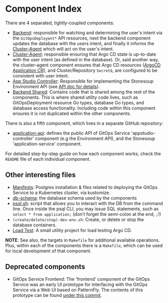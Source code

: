 # Component Index

There are 4 separated, tightly-coupled components:

- [Backend]: responsible for watching and determining the user's intent via the `GitOpsDeployent*` API resources, next the backend component updates the database with the users intent, and finally it informs the [Cluster-Agent] which will act on the user's intent.
- [Cluster-Agent]: responsible ensuring that Argo CD state is up-to-date with the user intent (as defined in the database). Or, said another way, the cluster-agent component ensures that Argo CD resources ([ArgoCD Application CR]), and Cluster/Repository `Secret`s, are configured to be consistent with user intent.
- [App Studio Controller]: Responsible for implementing the Stonesoup Environment API (see [API doc for details](api.md)).
- [Backend Shared]: Contains code that is shared among the rest of the components. This is where shared utility code lives, such as GitOpsDeployment resource Go types, database Go types, and database access functionality. Including code within this component ensures it is not duplicated within the other components.

There is also a fifth component, which lives in a separate GitHub repository:
- [application-api]: defines the public API of GitOps Service 'appstudio-controller' component (e.g the Environment API), and the Stonesoup 'application-service' component.

For detailed step-by-step guide on how each component works, check the `README` file of each individual component.

## Other interesting files

- [Manifests]: Postgres installation & files related to deploying the GitOps Service to a Kubernetes cluster, via kustomize.
- [db-schema]: the database schema used by the components
- [psql.sh]: script that allows you to interact with the DB from the command line. Once inside the psql CLI, you may issue SQL statements, such as `select * from application;` (don't forget the semi-colon at the end, `;`!)
- `(create/delete/stop)-dev-env.sh`: Create, or delete or stop the database containers.
- [Load Test]: A small utility project for load testing Argo CD.

**NOTE**: See also, the targets in `Makefile` for additional available operations.
Plus, within each of the components there is a `Makefile`, which can be used for local development of that component.

## Deprecated components
- GitOps Service Frontend: The 'frontend' component of the GitOps Service was an early UI prototype for interfacing with the GitOps Service via a Web UI based on PatternFly. The contents of this prototype can be found [under this commit](https://github.com/redhat-appstudio/managed-gitops/tree/52696fbb48070bf43170687a6a775ff80dfb13be/frontend).

[application-api]: https://github.com/redhat-appstudio/application-api/
[App Studio Controller]: https://github.com/redhat-appstudio/managed-gitops/tree/main/appstudio-controller
[App Studio Shared]: https://github.com/redhat-appstudio/managed-gitops/tree/main/appstudio-shared
[Backend Shared]: https://github.com/redhat-appstudio/managed-gitops/tree/main/backend-shared
[Backend]: https://github.com/redhat-appstudio/managed-gitops/tree/main/backend
[Cluster-Agent]: https://github.com/redhat-appstudio/managed-gitops/tree/main/cluster-agent
[Frontend]: https://github.com/redhat-appstudio/managed-gitops/tree/main/frontend
[Load Test]: https://github.com/redhat-appstudio/managed-gitops/tree/main/utilities/load-test
[Manifests]: https://github.com/redhat-appstudio/managed-gitops/tree/main/manifests
[KinD]: https://kind.sigs.k8s.io/docs/user/quick-start/
[k3s]: https://k3s.io/
[EventLoop]: https://github.com/redhat-appstudio/managed-gitops/tree/main/backend/eventloop
[ArgoCD Application CR]: https://argo-cd.readthedocs.io/en/stable/operator-manual/declarative-setup/
[Another Event-Loop]: https://github.com/redhat-appstudio/managed-gitops/blob/main/cluster-agent/controllers/managed-gitops/eventloop
[GitOps Operation Controller]: https://github.com/redhat-appstudio/managed-gitops/blob/main/cluster-agent/controllers/managed-gitops/operation_controller.go
[ArgoCD Application Controller]: https://github.com/redhat-appstudio/managed-gitops/blob/main/cluster-agent/controllers/argoproj.io/application_controller.go
[Docker]: https://www.docker.com/
[db-schema]: https://github.com/redhat-appstudio/managed-gitops/blob/main/db-schema.sql
[psql.sh]: https://github.com/redhat-appstudio/managed-gitops/blob/main/psql.sh
[Operation CRD]: https://github.com/redhat-appstudio/managed-gitops/blob/main/backend-shared/config/crd/bases/managed-gitops.redhat.com_operations.yaml
[routes]: https://github.com/redhat-appstudio/managed-gitops/tree/main/backend/routes
[Design]: https://docs.google.com/document/d/1e1UwCbwK-Ew5ODWedqp_jZmhiZzYWaxEvIL-tqebMzo/edit#heading=h.s0hdo22ap5cp
